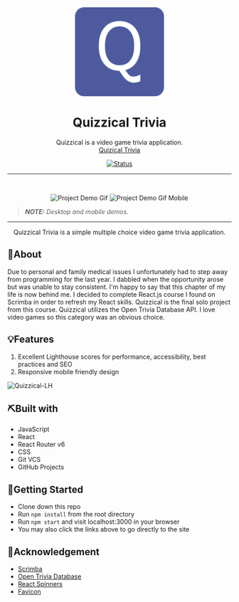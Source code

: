 <div align="center">

<!-- Add your project logo if you have any -->
<img width=200px height=200px src="src/images/Quizzical-logo.png" alt="Project logo">

</div> 
<h1 align="center">Quizzical Trivia</h1>

 <p align="center">
 	<!-- Add your tagline or very short intro of your project -->
   Quizzical is a video game trivia application.
    <br />
<a href="https://quizzical-video-games.netlify.app">Quizical Trivia</a> 
</p>

<div align="center">

<!-- Use Shields website (link in acknowledgement section) to generate these for your repo or just replace the links here with yours -->

[![Status](https://img.shields.io/badge/Quizzical-Live-blue?style=for-the-badge)](https://quizzical-video-games.netlify.app/)

</div>

<hr />
<br />

<div align="center">

<!-- Add your project demo gif here -->

![Project Demo Gif](https://media.giphy.com/media/bS69QlrmMOoXGhlFMa/giphy.gif)
![Project Demo Gif Mobile](https://media.giphy.com/media/QzA9Lo1uYj32iI5lPL/giphy.gif)

</div>

<!-- You may write notes in your readme this way if you want to, it looks good and also different from other text -->

> _**NOTE:** Desktop and mobile demos._

<hr />

<p align="center">Quizzical Trivia is a simple multiple choice video game trivia application. </p>

## 🧐About

Due to personal and family medical issues I unfortunately had to step away from programming for the last year. I dabbled when the opportunity arose but was unable to stay consistent. I'm happy to say that this chapter of my life is now behind me. I decided to complete React.js course I found on Scrimba in order to refresh my React skills. Quizzical is the final solo project from this course. Quizzical utilizes the Open Trivia Database API. I love video games so this category was an obvious choice. 

## 💡Features

1. Excellent Lighthouse scores for performance, accessibility, best practices and SEO
2. Responsive mobile friendly design

![Quizzical-LH](https://user-images.githubusercontent.com/50157153/160015143-ea10ec38-3a57-4a1c-8620-f135a9e61f9d.png)

## ⛏️Built with

- JavaScript
- React
- React Router v6
- CSS
- Git VCS
- GitHub Projects

## 🏁Getting Started

- Clone down this repo
- Run `npm install` from the root directory
- Run `npm start` and visit localhost:3000 in your browser
- You may also click the links above to go directly to the site


## 🎉Acknowledgement

-   [Scrimba](https://scrimba.com)
-   [Open Trivia Database](https://opentdb.com)
-   [React Spinners](https://www.npmjs.com/package/react-spinners)
-   [Favicon](https://favicon.io/)
